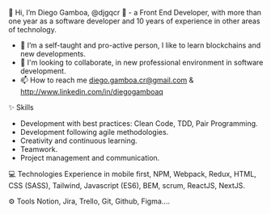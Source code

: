 👋 Hi, I’m Diego Gamboa, @djgqcr
👀 - a Front End Developer, with more than one year as a software developer and 10 years of experience in other areas of technology. 
- 🌱 I’m a self-taught and pro-active person, I like to learn blockchains and new developments.
- 💞️ I'm looking to collaborate, in new professional environment in software development.
- 📫 How to reach me diego.gamboa.cr@gmail.com & http://www.linkedin.com/in/diegogamboaq

✨ Skills
- Development with best practices: Clean Code, TDD, Pair Programming.
- Development following agile methodologies.
- Creativity and continuous learning.
- Teamwork.
- Project management and communication.

💻 Technologies
Experience in mobile first, NPM, Webpack, Redux, HTML, CSS (SASS), Tailwind, Javascript (ES6), BEM, scrum, ReactJS, NextJS.

⚙️ Tools
Notion, Jira, Trello, Git, Github, Figma....

<!---
djgqcr/djgqcr ✨ ✨ 
--->
